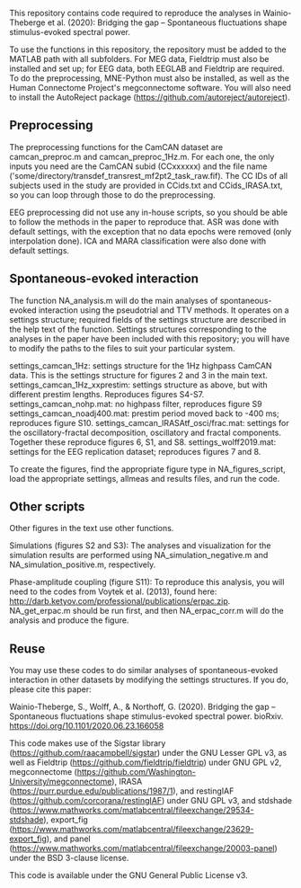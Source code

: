 This repository contains code required to reproduce the analyses in Wainio-Theberge et al. (2020): Bridging the gap – Spontaneous fluctuations shape stimulus-evoked spectral power.

To use the functions in this repository, the repository must be added to the MATLAB path with all subfolders. For MEG data, Fieldtrip must also be installed and set up; for EEG data, both EEGLAB and Fieldtrip are required. To do the preprocessing, MNE-Python must also be installed, as well as the Human Connectome Project's megconnectome software. You will also need to install the AutoReject package (https://github.com/autoreject/autoreject).

## Preprocessing
The preprocessing functions for the CamCAN dataset are camcan_preproc.m and camcan_preproc_1Hz.m. For each one, the only inputs you need are the CamCAN subid (CCxxxxxx) and the file name ('some/directory/transdef_transrest_mf2pt2_task_raw.fif). The CC IDs of all subjects used in the study are provided in CCids.txt and CCids_IRASA.txt, so you can loop through those to do the preprocessing. 

EEG preprocessing did not use any in-house scripts, so you should be able to follow the methods in the paper to reproduce that. ASR was done with default settings, with the exception that no data epochs were removed (only interpolation done). ICA and MARA classification were also done with default settings. 

## Spontaneous-evoked interaction
The function NA_analysis.m will do the main analyses of spontaneous-evoked interaction using the pseudotrial and TTV methods. It operates on a settings structure; required fields of the settings structure are described in the help text of the function. Settings structures corresponding to the analyses in the paper have been included with this repository; you will have to modify the paths to the files to suit your particular system.

settings_camcan_1Hz: settings structure for the 1Hz highpass CamCAN data. This is the settings structure for figures 2 and 3 in the main text. 
settings_camcan_1Hz_xxprestim: settings structure as above, but with different prestim lengths. Reproduces figures S4-S7. 
settings_camcan_nohp.mat: no highpass filter, reproduces figure S9
settings_camcan_noadj400.mat: prestim period moved back to -400 ms; reproduces figure S10.
settings_camcan_IRASAtf_osci/frac.mat: settings for the oscillatory-fractal decomposition, oscillatory and fractal components. Together these reproduce figures 6, S1, and S8.
settings_wolff2019.mat: settings for the EEG replication dataset; reproduces figures 7 and 8. 

To create the figures, find the appropriate figure type in NA_figures_script, load the appropriate settings, allmeas and results files, and run the code.

## Other scripts
Other figures in the text use other functions. 

Simulations (figures S2 and S3): 
The analyses and visualization for the simulation results are performed using NA_simulation_negative.m and NA_simulation_positive.m, respectively.

Phase-amplitude coupling (figure S11):
To reproduce this analysis, you will need to the codes from Voytek et al. (2013), found here: http://darb.ketyov.com/professional/publications/erpac.zip. NA_get_erpac.m should be run first, and then NA_erpac_corr.m will do the analysis and produce the figure.

## Reuse

You may use these codes to do similar analyses of spontaneous-evoked interaction in other datasets by modifying the settings structures. If you do, please cite this paper: 

Wainio-Theberge, S., Wolff, A., & Northoff, G. (2020). Bridging the gap – Spontaneous fluctuations shape stimulus-evoked spectral power. bioRxiv. https://doi.org/10.1101/2020.06.23.166058 

This code makes use of the Sigstar library (https://github.com/raacampbell/sigstar) under the GNU Lesser GPL v3, as well as Fieldtrip (https://github.com/fieldtrip/fieldtrip) under GNU GPL v2, megconnectome (https://github.com/Washington-University/megconnectome), IRASA (https://purr.purdue.edu/publications/1987/1), and restingIAF (https://github.com/corcorana/restingIAF) under GNU GPL v3, and stdshade (https://www.mathworks.com/matlabcentral/fileexchange/29534-stdshade), export_fig (https://www.mathworks.com/matlabcentral/fileexchange/23629-export_fig), and panel (https://www.mathworks.com/matlabcentral/fileexchange/20003-panel) under the BSD 3-clause license.

This code is available under the GNU General Public License v3.
